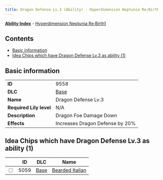 ```yaml
---
title: Dragon Defense Lv.3 (Ability) - Hyperdimension Neptunia Re;Birth1
---
```


[**Ability Index**](/neptunia/rb1/ability/index.html) - [Hyperdimension Neptunia Re;Birth1](/neptunia/rb1)

## Contents

- [Basic information](#basic-information)
- [Idea Chips which have Dragon Defense Lv.3 as ability (1)](#idea-chips-which-have-dragon-defense-lv3-as-ability-1)

## Basic information

|   |   |
| -- | -- |
| **ID** | 9558
**DLC** | [Base](/neptunia/rb1/dlc/1-base.html)
**Name** | Dragon Defense Lv.3
**Required Lily level** | N/A
**Description** | Dragon Foe Damage Down
**Effects** | Increases Dragon Defense by 20% |


## Idea Chips which have Dragon Defense Lv.3 as ability (1)

|    | ID | DLC | Name |
| -- | -- | --- | ---- |
| <input type="checkbox" id="rb1-item-1-5059" class="trackbox" /> | 5059 | [Base](/neptunia/rb1/dlc/1-base.html) | [Bearded Italian](/neptunia/rb1/item/1-5059-bearded-italian.html) |

